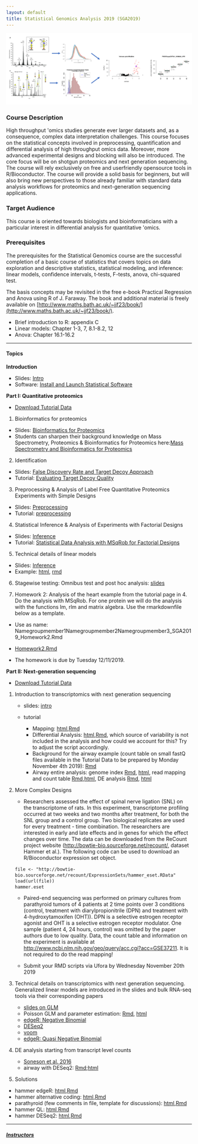 ```yaml
---
layout: default
title: Statistical Genomics Analysis 2019 (SGA2019)
---
```


![IntroFig](./pages/figs/IntroFig.png)

### Course Description
High throughput 'omics studies generate ever larger datasets and, as a consequence, complex data interpretation challenges. This course focuses on the statistical concepts involved in preprocessing, quantification and differential analysis of high throughput omics data. Moreover, more advanced experimental designs and blocking will also be introduced. The core focus will be on shotgun proteomics and next generation sequencing. The course will rely exclusively on free and userfriendly opensource tools in R/Bioconductor. The course will provide a solid basis for beginners, but will also bring new perspectives to those already familiar with standard data analysis workflows for proteomics and next-generation sequencing applications.

### Target Audience
This course is oriented towards biologists and bioinformaticians with a particular interest in differential analysis for quantitative 'omics.

### Prerequisites
The prerequisites for the Statistical Genomics course are the successful completion of a basic course of statistics that covers topics on data exploration and descriptive statistics, statistical modeling, and inference: linear models, confidence intervals, t-tests, F-tests, anova, chi-squared test.

The basis concepts may be revisited in the free e-book Practical Regression and Anova using R of J. Faraway. The book and additional material is freely available on [http://www.maths.bath.ac.uk/~jjf23/book/](http://www.maths.bath.ac.uk/~jjf23/book/).

- Brief introduction to R: appendix C
- Linear models: Chapter 1-3, 7, 8.1-8.2, 12
- Anova: Chapter 16.1-16.2


---

#### Topics

**Introduction**

  - Slides: [Intro](assets/intro.pdf)
  - Software: [Install and Launch Statistical Software](pages/software4stats.md)

**Part I: Quantitative proteomics**

  - [Download Tutorial Data](https://github.com/statOmics/SGA2019/tree/data)


  1. Bioinformatics for proteomics
  - Slides: [Bioinformatics for Proteomics](assets/martens_proteomics_bioinformatics_20190923.pdf)
  - Students can sharpen their background knowledge on Mass Spectrometry, Proteomics & Bioinformatics for Proteomics
 here:[Mass Spectrometry and Bioinformatics for Proteomics](pages/techVideos.md)

  2. Identification
  - Slides:  [False Discovery Rate and Target Decoy Approach](assets/1_Identification_Evaluation_Target_Decoy_Approach.pdf)
  - Tutorial: [Evaluating Target Decoy Quality](pages/Identification.md)  

  3. Preprocessing & Analysis of Label Free Quantitative Proteomics Experiments with Simple Designs
  - Slides: [Preprocessing](assets/2_MSqRob_data_analysisI.pdf)
  - Tutorial: [preprocessing](pages/sdaMsqrobSimple.md)

  4. Statistical Inference & Analysis of Experiments with Factorial Designs
  - Slides: [Inference](assets/2_MSqRob_data_analysisII.pdf)
  - Tutorial: [Statistical Data Analysis with MSqRob for Factorial Designs](pages/sdaMsqrobDesign.md)

  5. Technical details of linear models
  - Slides: [Inference](assets/parameterEstimationInferenceLinearModels.pdf)
  - Example: [html](pages/robustRegression.nb.html), [rmd](https://raw.githubusercontent.com/statOmics/SGA2019/master/rmarkdownExamples/robustRegression.Rmd)

  6. Stagewise testing: Omnibus test and post hoc analysis: [slides](assets/stagewiseTesting.pdf)

  7. Homework 2: Analysis of the heart example from the tutorial page in 4. Do the analysis with MSqRob. For one protein we will do the analysis with the functions lm, rlm and matrix algebra. Use the rmarkdownfile below as a template.

  - Use as name: Namegroupmember1Namegroupmember2Namegroupmember3_SGA2019_Homework2.Rmd

  - [Homework2.Rmd](https://raw.githubusercontent.com/statOmics/SGA2019/gh-pages/assets/rmarkdownExamples/Homework2.Rmd)

  - The homework is due by Tuesday 12/11/2019.

**Part II: Next-generation sequencing**

  - [Download Tutorial Data](https://github.com/statOmics/SGA2019/tree/data-rnaseq)

  1. Introduction to transcriptomics with next generation sequencing

      - slides: [intro](assets/rnaseq1.pdf)
      - tutorial

        - Mapping: [html](pages/elegansMappingCountTable.html),[Rmd](https://raw.githubusercontent.com/statOmics/SGA2019/gh-pages/assets/elegansMappingCountTable.Rmd)
        - Differential Analysis: [html](pages/elegans.html),[Rmd](https://raw.githubusercontent.com/statOmics/SGA2019/gh-pages/assets/elegans.Rmd), which source of variability is not included in the analysis and how could we account for this? Try to adjust the script accordingly.  
        - Background for the airway example (count table on small fastQ files available in the Tutorial Data to be prepared by Monday November 4th 2019):
      [Rmd](https://raw.githubusercontent.com/statOmics/SGA2019/gh-pages/assets/airwayMappingCountTable.Rmd)
        - Airway entire analysis: genome index [Rmd](https://raw.githubusercontent.com/statOmics/SGA2019/gh-pages/assets/airwayGenomeIndex.Rmd), [html](assets/airwayGenomeIndex.html), read mapping and count table [Rmd](https://raw.githubusercontent.com/statOmics/SGA2019/gh-pages/assets/airwayMappingCountTableCorr.Rmd),[html](assets/airwayMappingCountTableCorr.html), DE analysis [Rmd](https://raw.githubusercontent.com/statOmics/SGA2019/gh-pages/assets/airway.Rmd), [html](assets/airway.html)

  2. More Complex Designs

      - Researchers assessed the effect of spinal nerve ligation (SNL) on the transcriptome of rats. In this experiment, transcriptome profiling occurred at two weeks and two months after treatment, for both the SNL group and a control group. Two biological replicates are used for every treatment - time combination. The researchers are interested in early and late effects and in genes for which the effect changes over time. The data can be downloaded from the ReCount project website (http://bowtie-bio.sourceforge.net/recount/, dataset Hammer et al.). The following code can be used to download an R/Bioconductor expression set object.

      ```
      file <- "http://bowtie-bio.sourceforge.net/recount/ExpressionSets/hammer_eset.RData"
      load(url(file))
      hammer.eset
      ```

      - Paired-end sequencing was performed on primary cultures from parathyroid tumors of 4 patients at 2 time points over 3 conditions (control, treatment with diarylpropionitrile (DPN) and treatment with 4-hydroxytamoxifen (OHT)). DPN is a selective estrogen receptor agonist and OHT is a selective estrogen receptor modulator. One sample (patient 4, 24 hours, control) was omitted by the paper authors due to low quality. Data, the count table and information on the experiment is available at http://www.ncbi.nlm.nih.gov/geo/query/acc.cgi?acc=GSE37211. It is not required to do the read mapping!

      - Submit your RMD scripts via Ufora by Wednesday November 20th 2019  

  3. Technical details on transcriptomics with next generation sequencing. Generalized linear models are introduced in the slides and bulk RNA-seq tools via their corresponding papers

      - [slides on GLM](assets/rnaseq2.pdf)
      - Poisson GLM and parameter estimation: [Rmd](https://raw.githubusercontent.com/statOmics/SGA2019/gh-pages/assets/poissonIRWLS-implemented.Rmd), [html](assets/poissonIRWLS-implemented.html)
      - [edgeR: Negative Binomial](https://www.ncbi.nlm.nih.gov/pmc/articles/PMC3378882/)
      - [DESeq2](https://www.ncbi.nlm.nih.gov/pmc/articles/PMC4302049/)
      - [voom](https://www.ncbi.nlm.nih.gov/pmc/articles/PMC4053721/)
      - [edgeR: Quasi Negative Binomial](http://citeseerx.ist.psu.edu/viewdoc/download?doi=10.1.1.362.9634&rep=rep1&type=pdf)

  4. DE analysis starting from transcript level counts

      - [Soneson et al. 2016](https://f1000research.com/articles/4-1521/v2)
      - airway with DESeq2: [Rmd](https://raw.githubusercontent.com/statOmics/SGA2019/gh-pages/assets/airway_salmon_DESeq2.Rmd);[html](assets/airway_salmon_DESeq2.html)

4. Solutions

- hammer edgeR: [html](assets/hammer.html),[Rmd](https://raw.githubusercontent.com/statOmics/SGA2019/gh-pages/assets/hammer.Rmd)
- hammer alternative coding:
[html](assets/hammerAlternativeCoding.html),[Rmd](https://raw.githubusercontent.com/statOmics/SGA2019/gh-pages/assets/hammerAlternativeCoding.Rmd)
- parathyroid (few comments in file, template for discussions):
[html](assets/parathyroid.html),[Rmd](https://raw.githubusercontent.com/statOmics/SGA2019/gh-pages/assets/parathyroid.Rmd)
- hammer QL:
[html](assets/hammer_quasi.html),[Rmd](https://raw.githubusercontent.com/statOmics/SGA2019/gh-pages/assets/hammer_quasi.Rmd)
- hammer DESeq2:
[html](assets/hammer_DESEQ2.html),[Rmd](https://raw.githubusercontent.com/statOmics/SGA2019/gh-pages/assets/hammer_DESEQ2.Rmd)





---

##### [Instructors](pages/instructors.md)
